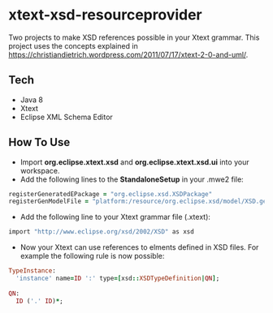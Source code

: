 # xtext-xsd-resourceprovider
Two projects to make XSD references possible in your Xtext grammar. This project uses the concepts explained in https://christiandietrich.wordpress.com/2011/07/17/xtext-2-0-and-uml/.

## Tech
- Java 8
- Xtext
- Eclipse XML Schema Editor

## How To Use
- Import __org.eclipse.xtext.xsd__ and __org.eclipse.xtext.xsd.ui__ into your workspace. 
- Add the following lines to the __StandaloneSetup__ in your .mwe2 file:
```ruby
registerGeneratedEPackage = "org.eclipse.xsd.XSDPackage"
registerGenModelFile = "platform:/resource/org.eclipse.xsd/model/XSD.genmodel"
```
- Add the following line to your Xtext grammar file (.xtext):
```ruby
import "http://www.eclipse.org/xsd/2002/XSD" as xsd
```
- Now your Xtext can use references to elments defined in XSD files. For example the following rule is now possible:
```ruby
TypeInstance:
  'instance' name=ID ':' type=[xsd::XSDTypeDefinition|QN];
  
QN:
  ID ('.' ID)*;
```
